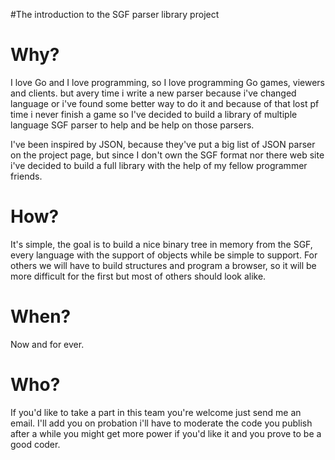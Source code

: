 #The introduction to the SGF parser library project

# Why? #

I love Go and I love programming, so I love programming Go games, viewers and clients. but avery time i write a new parser because i've changed language or i've found some better way to do it and because of that lost pf time i never finish a game so I've decided to build a library of multiple language SGF parser to help and be help on those parsers.

I've been inspired by JSON, because they've put a big list of JSON parser on the project page, but since I don't own the SGF format nor there web site i've decided to build a full library with the help of my fellow programmer friends.


# How? #

It's simple, the goal is to build a nice binary tree in memory from the SGF, every language with the support of objects while be simple to support. For others we will have to build structures and program a browser, so it will be more difficult for the first but most of others should look alike.

# When? #

Now and for ever.

# Who? #

If you'd like to take a part in this team you're welcome just send me an email. I'll add you on probation i'll have to moderate the code you publish after a while you might get more power if you'd like it and you prove to be a good coder.